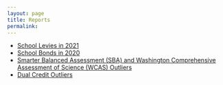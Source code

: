 ```yaml
---
layout: page
title: Reports
permalink:
---
```


- [School Levies in 2021](report_levies)
- [School Bonds in 2020](report_bonds)
- [Smarter Balanced Assessment (SBA) and Washington Comprehensive Assessment of Science (WCAS) Outliers](sba_outliers)
- [Dual Credit Outliers](report_dual_credit_outliers)

<!--
[4 Year Projected Budgets (2019-2020 through 2022-2023)](4_yr_f195_budgets)

[Examples Of Districts With Rapidly Increasing Spending (2012-2013 through 2018-2019)](districts_excessive_expenses)

[Highest Compensated School Superintendents](super_payouts)

[School Personnel Compensations](duty_title_compensation)
-->

